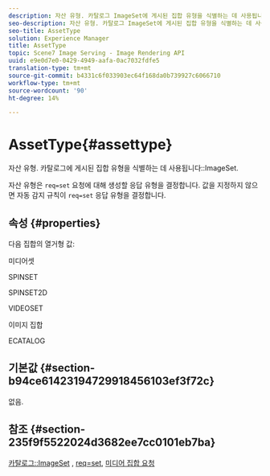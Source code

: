 ```yaml
---
description: 자산 유형. 카탈로그 ImageSet에 게시된 집합 유형을 식별하는 데 사용됩니다.
seo-description: 자산 유형. 카탈로그 ImageSet에 게시된 집합 유형을 식별하는 데 사용됩니다.
seo-title: AssetType
solution: Experience Manager
title: AssetType
topic: Scene7 Image Serving - Image Rendering API
uuid: e9e0d7e0-0429-4949-aafa-0ac7032fdfe5
translation-type: tm+mt
source-git-commit: b4331c6f033903ec64f168da0b739927c6066710
workflow-type: tm+mt
source-wordcount: '90'
ht-degree: 14%

---
```



# AssetType{#assettype}

자산 유형. 카탈로그에 게시된 집합 유형을 식별하는 데 사용됩니다::ImageSet.

자산 유형은 `req=set` 요청에 대해 생성할 응답 유형을 결정합니다. 값을 지정하지 않으면 자동 감지 규칙이 `req=set` 응답 유형을 결정합니다.

## 속성 {#properties}

다음 집합의 열거형 값:

미디어셋

SPINSET

SPINSET2D

VIDEOSET

이미지 집합

ECATALOG

## 기본값 {#section-b94ce61423194729918456103ef3f72c}

없음.

## 참조 {#section-235f9f5522024d3682ee7cc0101eb7ba}

[카탈로그::ImageSet](../../../../../../is-api/image-catalog/image-serving-api-ref/c-image-catalog-reference/c-image-svg-data-reference/c-image-data-reference/r-imageset-cat.md#reference-4764d347afd64afdaede9a74c7565256) ,  [req=set](/help/aem-is-ir-api/is-api/http-ref/image-serving-api-ref/c-http-protocol-reference/c-command-reference/r-req/r-req.md),  [미디어 집합 요청](/help/aem-is-ir-api/is-api/http-ref/image-serving-api-ref/c-http-protocol-reference/c-syntax-and-features/r-media-set-requests.md)
